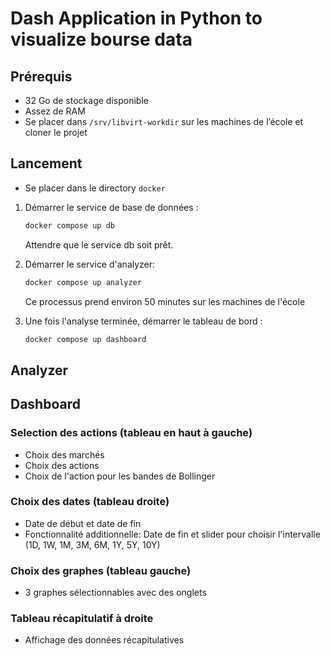# Dash Application in Python to visualize bourse data

## Prérequis

- 32 Go de stockage disponible
- Assez de RAM
- Se placer dans `/srv/libvirt-workdir` sur les machines de l’école et cloner le projet

## Lancement

- Se placer dans le directory `docker`
1. Démarrer le service de base de données :
   
   ```sh
   docker compose up db
   ```
   Attendre que le service db soit prêt.

2. Démarrer le service d'analyzer:
   
   ```sh
   docker compose up analyzer
   ```
   Ce processus prend environ 50 minutes sur les machines de l'école

3. Une fois l'analyse terminée, démarrer le tableau de bord :

   ```sh
   docker compose up dashboard
   ```

## Analyzer

## Dashboard

### Selection des actions (tableau en haut à gauche)

- Choix des marchés
- Choix des actions
- Choix de l'action pour les bandes de Bollinger


### Choix des dates (tableau droite)

- Date de début et date de fin
- Fonctionnalité additionnelle: Date de fin et slider pour choisir l'intervalle (1D, 1W, 1M, 3M, 6M, 1Y, 5Y, 10Y)


### Choix des graphes (tableau gauche)

- 3 graphes sélectionnables avec des onglets


### Tableau récapitulatif à droite

- Affichage des données récapitulatives

